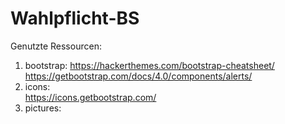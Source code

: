 # Wahlpflicht-BS

Genutzte Ressourcen:
1. bootstrap:
   https://hackerthemes.com/bootstrap-cheatsheet/
   https://getbootstrap.com/docs/4.0/components/alerts/
2. icons:    
   https://icons.getbootstrap.com/
3. pictures: 
